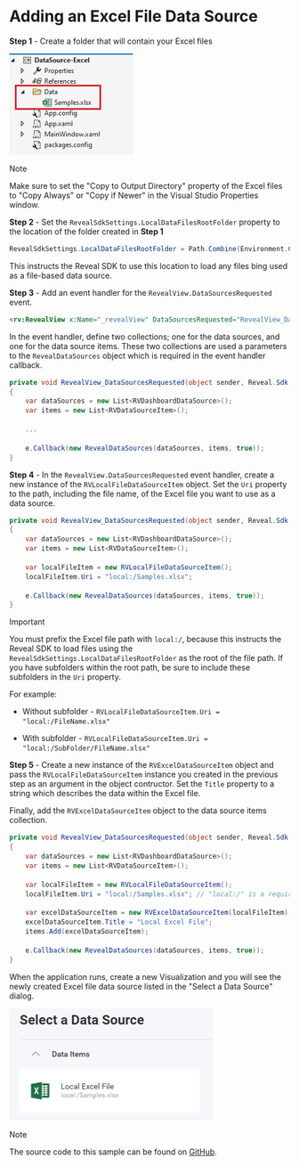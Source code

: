 # Adding an Excel File Data Source

**Step 1** - Create a folder that will contain your Excel files

![](images/excel-file-folder.jpg)

> [!NOTE]
> Make sure to set the "Copy to Output Directory" property of the Excel files to "Copy Always" or "Copy if Newer" in the Visual Studio Properties window.

**Step 2** - Set the `RevealSdkSettings.LocalDataFilesRootFolder` property to the location of the folder created in **Step 1**

```cs
RevealSdkSettings.LocalDataFilesRootFolder = Path.Combine(Environment.CurrentDirectory, "Data");
```

This instructs the Reveal SDK to use this location to load any files bing used as a file-based data source.

**Step 3** - Add an event handler for the `RevealView.DataSourcesRequested` event.

```html
<rv:RevealView x:Name="_revealView" DataSourcesRequested="RevealView_DataSourcesRequested" />
```

In the event handler, define two collections; one for the data sources, and one for the data source items. These two collections are used a parameters to the `RevealDataSources` object which is required in the event handler callback.

```cs
private void RevealView_DataSourcesRequested(object sender, Reveal.Sdk.DataSourcesRequestedEventArgs e)
{
    var dataSources = new List<RVDashboardDataSource>();
    var items = new List<RVDataSourceItem>();

    ...

    e.Callback(new RevealDataSources(dataSources, items, true));
}
```

**Step 4** - In the `RevealView.DataSourcesRequested` event handler, create a new instance of the `RVLocalFileDataSourceItem` object. Set the `Uri` property to the path, including the file name, of the Excel file you want to use as a data source.

```cs
private void RevealView_DataSourcesRequested(object sender, Reveal.Sdk.DataSourcesRequestedEventArgs e)
{
    var dataSources = new List<RVDashboardDataSource>();
    var items = new List<RVDataSourceItem>();

    var localFileItem = new RVLocalFileDataSourceItem();
    localFileItem.Uri = "local:/Samples.xlsx";

    e.Callback(new RevealDataSources(dataSources, items, true));
}
```

> [!IMPORTANT]
> You must prefix the Excel file path with `local:/`, because this instructs the Reveal SDK to load files using the `RevealSdkSettings.LocalDataFilesRootFolder` as the root of the file path. If you have subfolders within the root path, be sure to include these subfolders in the `Uri` property. 
>
> For example:
>
> * Without subfolder - `RVLocalFileDataSourceItem.Uri = "local:/FileName.xlsx"`
>
> * With subfolder - `RVLocalFileDataSourceItem.Uri = "local:/SubFolder/FileName.xlsx"`

**Step 5** - Create a new instance of the `RVExcelDataSourceItem` object and pass the `RVLocalFileDataSourceItem` instance you created in the previous step as an argument in the object contructor. Set the `Title` property to a string which describes the data within the Excel file.

Finally, add the `RVExcelDataSourceItem` object to the data source items collection.

```cs
private void RevealView_DataSourcesRequested(object sender, Reveal.Sdk.DataSourcesRequestedEventArgs e)
{
    var dataSources = new List<RVDashboardDataSource>();
    var items = new List<RVDataSourceItem>();

    var localFileItem = new RVLocalFileDataSourceItem();
    localFileItem.Uri = "local:/Samples.xlsx"; // "local:/" is a required prefix

    var excelDataSourceItem = new RVExcelDataSourceItem(localFileItem);
    excelDataSourceItem.Title = "Local Excel File";
    items.Add(excelDataSourceItem);

    e.Callback(new RevealDataSources(dataSources, items, true));
}
```

When the application runs, create a new Visualization and you will see the newly created Excel file data source listed in the "Select a Data Source" dialog.

![](images/excel-file-data-source.jpg)

> [!NOTE]
> The source code to this sample can be found on [GitHub](https://github.com/RevealBi/sdk-samples-wpf/tree/master/AddingDataSources/ExcelFile).